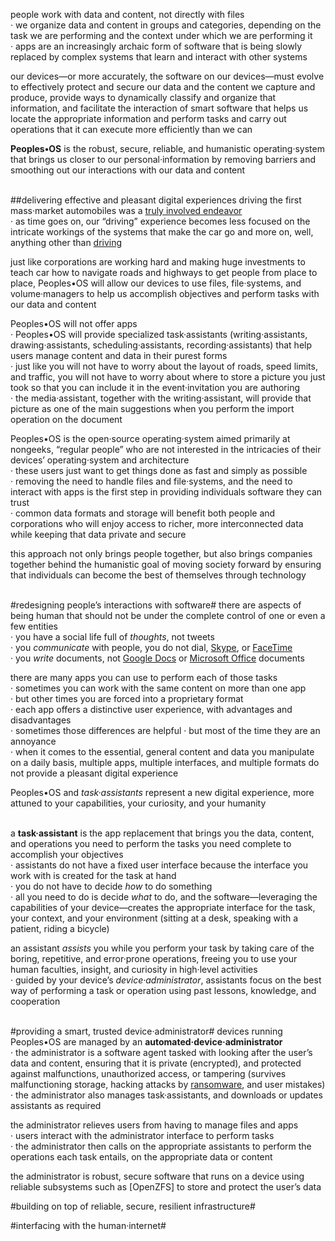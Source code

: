 people work with data and content, not directly with files  
· we organize data and content in groups and categories, depending on the task we are performing and the context under which we are performing it  
· apps are an increasingly archaic form of software that is being slowly replaced by complex systems that learn and interact with other systems  

our devices—or more accurately, the software on our devices—must evolve to effectively protect and secure our data and the content we capture and produce, provide ways to dynamically classify and organize that information, and facilitate the interaction of smart software that helps us locate the appropriate information and perform tasks and carry out operations that it can execute more efficiently than we can  

**Peoples•OS** is the robust, secure, reliable, and humanistic operating·system that brings us closer to our personal·information by removing barriers and smoothing out our interactions with our data and content  
&nbsp;
&nbsp;
&nbsp;

##delivering effective and pleasant digital experiences
driving the first mass·market automobiles was a [truly involved endeavor](https://youtu.be/gTL5z32pqtU "YouTube: Model T Driving Instructions")  
· as time goes on, our “driving” experience becomes less focused on the intricate workings of the systems that make the car go and more on, well, anything other than [driving](https://youtu.be/WBkgs4u5tW0 "YouTube: Riding a Waymo self-driving taxi")  

just like corporations are working hard and making huge investments to teach car how to navigate roads and highways to get people from place to place, Peoples•OS will allow our devices to use files, file·systems, and volume·managers to help us accomplish objectives and perform tasks with our data and content  

Peoples•OS will not offer apps  
· Peoples•OS will provide specialized task·assistants (writing·assistants, drawing·assistants, scheduling·assistants, recording·assistants) that help users manage content and data in their purest forms  
· just like you will not have to worry about the layout of roads, speed limits, and traffic, you will not have to worry about where to store a picture you just took so that you can include it in the event·invitation you are 
authoring  
· the media·assistant, together with the writing·assistant, will provide that picture as one of the main suggestions when you perform the import operation on the document  

Peoples•OS is the open·source operating·system aimed primarily at nongeeks, “regular people” who are not interested in the intricacies of their devices’ operating·system and architecture  
· these users just want to get things done as fast and simply as possible  
· removing the need to handle files and file·systems, and the need to interact with apps is the first step in providing individuals software they can trust  
· common data formats and storage will benefit both people and corporations who will enjoy access to richer, more interconnected data while keeping that data private and secure  

this approach not only brings people together, but also brings companies together behind the humanistic goal of moving society forward by ensuring that individuals can become the best of themselves through technology  
&nbsp;
&nbsp;
&nbsp;

#redesigning people’s interactions with software#
there are aspects of being human that should not be under the complete control of one or even a few entities  
· you have a social life full of *thoughts*, not tweets  
· you *communicate* with people, you do not dial, [Skype][Skype], or [FaceTime][FaceTime]    
· you *write* documents, not [Google Docs][GoogleDocs] or [Microsoft Office][MicrosoftOffice] documents   

there are many apps you can use to perform each of those tasks  
· sometimes you can work with the same content on more than one app  
· but other times you are forced into a proprietary format  
· each app offers a distinctive user experience, with advantages and disadvantages  
· sometimes those differences are helpful
· but most of the time they are an annoyance  
· when it comes to the essential, general content and data you manipulate on a daily basis, multiple apps, multiple interfaces, and multiple formats do not provide a pleasant digital experience  

Peoples•OS and *task·assistants* represent a new digital experience, more attuned to your capabilities, your curiosity, and your humanity  
&nbsp;

a **task·assistant** is the app replacement that brings you the data, content, and operations you need to perform the tasks you need complete to accomplish your objectives  
· assistants do not have a fixed user interface because the interface you work with is created for the task at hand  
· you do not have to decide *how* to do something  
· all you need to do is decide *what* to do, and the software—leveraging the capabilities of your device—creates the appropriate interface for the task, your context, and your environment (sitting at a desk, speaking with a patient, riding a bicycle)  

an assistant *assists* you while you perform your task by taking care of the boring, repetitive, and error·prone operations, freeing you to use your human faculties, insight, and curiosity in high·level activities  
· guided by your device’s *device·administrator*, assistants focus on the best way of performing a task or operation using past lessons, knowledge, and cooperation  
&nbsp;
&nbsp;
&nbsp;

#providing a smart, trusted device·administrator#
devices running Peoples•OS are managed by an **automated·device·administrator**  
· the administrator is a software agent tasked with looking after the user’s data and content, ensuring that it is private (encrypted), and protected against malfunctions, unauthorized access, or tampering (survives malfunctioning storage, hacking attacks by [ransomware](https://en.wikipedia.org/wiki/Ransomware), and user mistakes)  
· the administrator also manages task·assistants, and downloads or updates assistants as required  

the administrator relieves users from having to manage files and apps  
· users interact with the administrator interface to perform tasks  
· the administrator then calls on the appropriate assistants to perform the operations each task entails, on the appropriate data or content  

the administrator is robust, secure software that runs on a device using reliable subsystems such as [OpenZFS] to store and protect the user’s data  

#building on top of reliable, secure, resilient infrastructure#


#interfacing with the human·internet#

[Skype]: https://www.skype.com/en
[FaceTime]: https://en.wikipedia.org/wiki/FaceTime
[GoogleDocs]: https://www.google.com/docs/about
[MicrosoftOffice]: https://en.wikipedia.org/wiki/Microsoft_Office














































